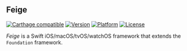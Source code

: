 ## Feige

[![Carthage compatible](https://img.shields.io/badge/Carthage-compatible-4BC51D.svg?style=flat)](https://github.com/Carthage/Carthage)
[![Version](http://img.shields.io/cocoapods/v/Feige.svg)](http://cocoapods.org/?q=Feige)
[![Platform](http://img.shields.io/cocoapods/p/Feige.svg)]()
[![License](http://img.shields.io/cocoapods/l/Feige.svg)](https://github.com/Kosoku/Feige/blob/main/license.txt)

*Feige* is a Swift iOS/macOS/tvOS/watchOS framework that extends the `Foundation` framework.